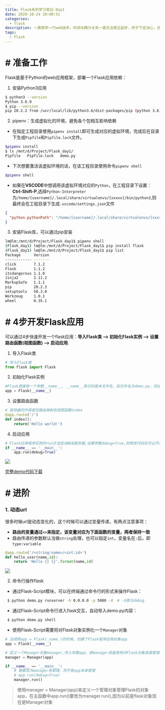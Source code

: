 ```yaml
---
title: Flask系列学习笔记-Day1
date: 2020-10-24 20:00:51
categories: 
  - flask
description: 一直想学一门web技术，时间与精力关系一直无法真正起步，终于下定决心，还是开始行动起来，每天半小时时间学习总结。
tags: 
  - Flask
---
```


# # 准备工作

Flask是基于Python的web应用框架，部署一个Flask应用依赖：

1. 安装Python3应用

```bash
$ python3 --version
Python 3.6.9
$ pip --version
pip 20.2.2 from /usr/local/lib/python3.6/dist-packages/pip (python 3.6)
```

2. pipenv：生成虚拟化的环境，避免各个包相互影响依赖

- 在指定工程目录使用`pipenv install`即可生成对应的虚拟环境，完成后在目录下生成`Pipfile`和`Pipfile.lock`文件。

```bash
$pipenv install
$ ls /mnt/d/Project/Flask_day1/
Pipfile   Pipfile.lock   demo.py
```

- 下次想要激活该虚拟环境的话，在该工程目录使用命令`pipenv shell`

```bash
$pipenv shell
```

- 如果在**VSCODE**中想调用该虚拟环境对应的`Python`，在工程目录下设置：**Ctrl-Shift-P**,选择`Python-Interpreter`为`/home/[username]/.local/share/virtualenvs/[xxxxx]/bin/python3`,则最终会在工程目录下生成`.vscode/settings.json`文件

```json
{
  "python.pythonPath": "/home/[username]/.local/share/virtualenvs/[xxxx]/bin/python3"
}
```

3. 安装Flask库，可以通过pip安装

```bash
lm@lm:/mnt/d/Project/Flask_day1$ pipenv shell
(Flask_day1) lm@lm:/mnt/d/Project/Flask_day1$ pip install flask
(Flask_day1) lm@lm:/mnt/d/Project/Flask_day1$ pip list
Package      Version
------------ -------
click        7.1.2
Flask        1.1.2
itsdangerous 1.1.0
Jinja2       2.11.2
MarkupSafe   1.1.1
pip          20.2.3
setuptools   50.3.0
Werkzeug     1.0.1
wheel        0.35.1
```

# # 4步开发Flask应用

可以通过4步快速开发一个flask应用：**导入Flask类 --> 初始化Flask实例 --> 设置路由函数(视图函数) --> 启动应用**.

1. 导入Flask类

```python
# 导入Flask类
from flask import Flask
```

2. 初始化Flask实例

```python
#Flask类接收一个参数__name__, __name__表示的是本文件名，如文件名为demo.py，则此处的__name__最终被赋值为demo.py
app = Flask(__name__)
```

3. 设置路由函数

```python
# 装饰器的作用是将路由映射到视图函数index
@app.route('/')
def index():
    return('Hello world!')
```

4. 启动应用

```python
# Flask应用程序实例的run方法启动WEB服务器,设置参数debug=True,则修改代码后可以不用重新启动服务器做调试
if __name__ == '__main__':
    app.run(debug=True)
```

![](https://cdn.jsdelivr.net/gh/lm/cdn//img/day1-1.jpg)

[完整demo代码下载](download/day1-demo.py)

# # 进阶

### 1. 动态url

很多时候url是动态变化的，这个时候可以通过变量传递，有两点注意事项：

- **路由的变量通过`<>`来指定，该变量对应为下面函数的变量，两者保持一致**
- 路由传递的参数默认当做`string`处理，也可以指定`int`，变量名在`:`后，即`type:variable`

```python
@app.route('/<string:name>/<int:id>')
def hello_user(name,id):
    return 'Hello {} {}'.format(name,id)
```

![](https://cdn.jsdelivr.net/gh/lm/cdn/img/day1-2.jpg)

2. 命令行操作flask

- 通过Flask-Script模块，可以在终端通过命令行的形式来操作Flask：

```bash
 $ python demo.py runserver -h 0.0.0.0 -p 5000 -d  # -d表示debug
```

- 通过Flask-Script命令行进入flask交互，自动导入demo.py内容：
```bash
 $ python demo.py shell
```

- 使用Flask-Script需要将对Flask对象实例化一个`Manager`对象

```python
# 当调用app = Flask(_name_)的时候，创建了Flask程序应用对象app
app = Flask(__name__)

# 定义一个Manager对象manager,传入参数app，即manager具备使用对Flask对象直接管理功能
manager = Manager(app)

if __name__ == '__main__':
    # 需要改为manager来管理，而不是app本身管理
    # app.run(debug=True)
    manager.run()
```

> 使用manager = Manager(app)来定义一个管理对象管理Flask的对象app，在主函数中app.run()要改为manager.run(),因为以前是flask对象现在是Manager对象